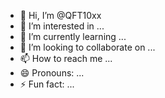 - 👋 Hi, I’m @QFT10xx
- 👀 I’m interested in ...
- 🌱 I’m currently learning ...
- 💞️ I’m looking to collaborate on ...
- 📫 How to reach me ...
- 😄 Pronouns: ...
- ⚡ Fun fact: ...

<!---
QFT10xx/QFT10xx is a ✨ special ✨ repository because its `README.md` (this file) appears on your GitHub profile.
You can click the Preview link to take a look at your changes.
--->
